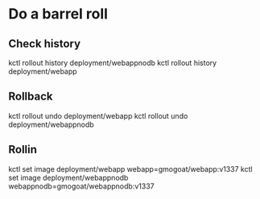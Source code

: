 
# Do a barrel roll

## Check history

kctl rollout history deployment/webappnodb
kctl rollout history deployment/webapp

## Rollback

kctl rollout undo deployment/webapp
kctl rollout undo deployment/webappnodb

## Rollin

kctl set image deployment/webapp webapp=gmogoat/webapp:v1337
kctl set image deployment/webappnodb webappnodb=gmogoat/webappnodb:v1337

